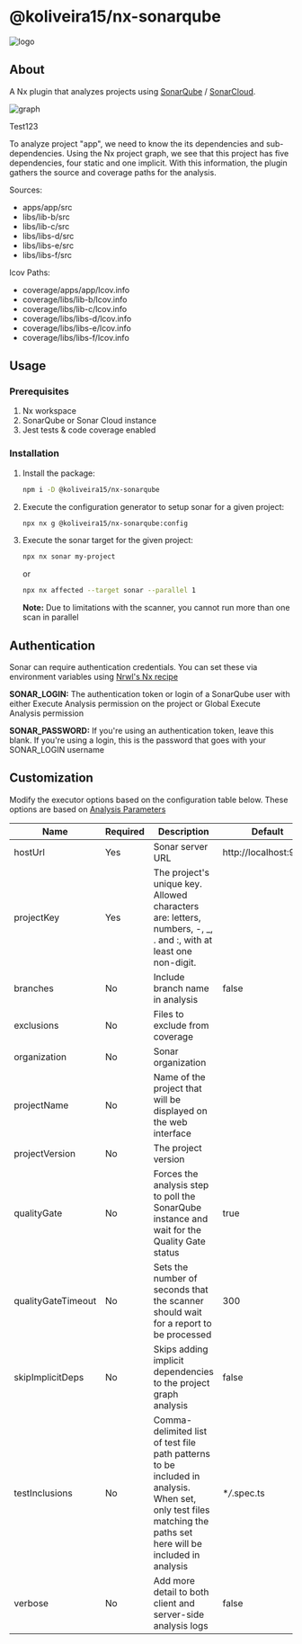 # @koliveira15/nx-sonarqube

![logo](https://i.ibb.co/R0bzqtP/nx-sonarqube.png)

## About

A Nx plugin that analyzes projects using [SonarQube](https://www.sonarqube.org)
/ [SonarCloud](https://sonarcloud.io).

![graph](https://i.ibb.co/whmZkm2/graph.png)

Test123

To analyze project "app", we need to know the its dependencies and sub-dependencies. Using the Nx project graph,
we see that this project has five dependencies, four static and one implicit. With this information,
the plugin gathers the source and coverage paths for the analysis.

Sources:

- apps/app/src
- libs/lib-b/src
- libs/lib-c/src
- libs/libs-d/src
- libs/libs-e/src
- libs/libs-f/src

lcov Paths:

- coverage/apps/app/lcov.info
- coverage/libs/lib-b/lcov.info
- coverage/libs/lib-c/lcov.info
- coverage/libs/libs-d/lcov.info
- coverage/libs/libs-e/lcov.info
- coverage/libs/libs-f/lcov.info

## Usage

### Prerequisites

1. Nx workspace
2. SonarQube or Sonar Cloud instance
3. Jest tests & code coverage enabled

### Installation

1. Install the package:
   ```bash
   npm i -D @koliveira15/nx-sonarqube
   ```
2. Execute the configuration generator to setup sonar for a given project:
   ```bash
   npx nx g @koliveira15/nx-sonarqube:config
   ```
3. Execute the sonar target for the given project:
   ```bash
   npx nx sonar my-project
   ```
   or
   ```bash
   npx nx affected --target sonar --parallel 1
   ```
   **Note:** Due to limitations with the scanner, you cannot run more than one scan in parallel

## Authentication

Sonar can require authentication credentials. You can set these via environment variables using [Nrwl's Nx recipe](https://nx.dev/recipes/environment-variables/define-environment-variables)

**SONAR_LOGIN:** The authentication token or login of a SonarQube user with either Execute Analysis permission on the project or Global Execute Analysis permission

**SONAR_PASSWORD:** If you're using an authentication token, leave this blank. If you're using a login, this is the password that goes with your SONAR_LOGIN username

## Customization

Modify the executor options based on the configuration table below. These options are based on [Analysis Parameters](https://docs.sonarqube.org/latest/analysis/analysis-parameters/)

| Name               | Required | Description                                                                                                                                                    | Default               |
| ------------------ | -------- | -------------------------------------------------------------------------------------------------------------------------------------------------------------- | --------------------- |
| hostUrl            | Yes      | Sonar server URL                                                                                                                                               | http://localhost:9000 |
| projectKey         | Yes      | The project's unique key. Allowed characters are: letters, numbers, -, \_, . and :, with at least one non-digit.                                               |                       |
| branches           | No       | Include branch name in analysis                                                                                                                                | false                 |
| exclusions         | No       | Files to exclude from coverage                                                                                                                                 |                       |
| organization       | No       | Sonar organization                                                                                                                                             |                       |
| projectName        | No       | Name of the project that will be displayed on the web interface                                                                                                |                       |
| projectVersion     | No       | The project version                                                                                                                                            |                       |
| qualityGate        | No       | Forces the analysis step to poll the SonarQube instance and wait for the Quality Gate status                                                                   | true                  |
| qualityGateTimeout | No       | Sets the number of seconds that the scanner should wait for a report to be processed                                                                           | 300                   |
| skipImplicitDeps   | No       | Skips adding implicit dependencies to the project graph analysis                                                                                               | false                 |
| testInclusions     | No       | Comma-delimited list of test file path patterns to be included in analysis. When set, only test files matching the paths set here will be included in analysis | \*_/_.spec.ts         |
| verbose            | No       | Add more detail to both client and server-side analysis logs                                                                                                   | false                 |
